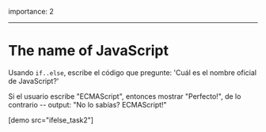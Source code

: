 importance: 2

---

# The name of JavaScript

Usando `if..else`, escribe el código que pregunte: 'Cuál es el nombre oficial de JavaScript?'

Si el usuario escribe "ECMAScript", entonces mostrar "Perfecto!", de lo contrario -- output: "No lo sabías? ECMAScript!"

[demo src="ifelse_task2"]
